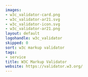 ```yaml
---
images:
- w3c_validator-card.png
- w3c_validator-ar21.svg
- w3c_validator-icon.svg
- w3c_validator-ar21.png
layout: default
logohandle: w3c_validator
skipped: 0
sort: w3c markup validator
tags:
- service
title: W3C Markup Validator
website: https://validator.w3.org/
---
```

